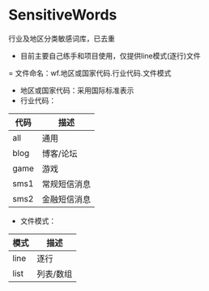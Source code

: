 # SensitiveWords
行业及地区分类敏感词库，已去重
- 目前主要自己练手和项目使用，仅提供line模式(逐行)文件

= 文件命名：wf.地区或国家代码.行业代码.文件模式

- 地区或国家代码：采用国际标准表示
- 行业代码：

| 代码     | 描述 |
|-----------|-----|
| all    | 通用  | 
| blog    | 博客/论坛  | 
| game    | 游戏  | 
| sms1    | 常规短信消息  | 
| sms2    | 金融短信消息  | 

- 文件模式：

| 模式     | 描述 |
|-----------|-----|
| line    | 逐行  | 
| list    | 列表/数组  | 


